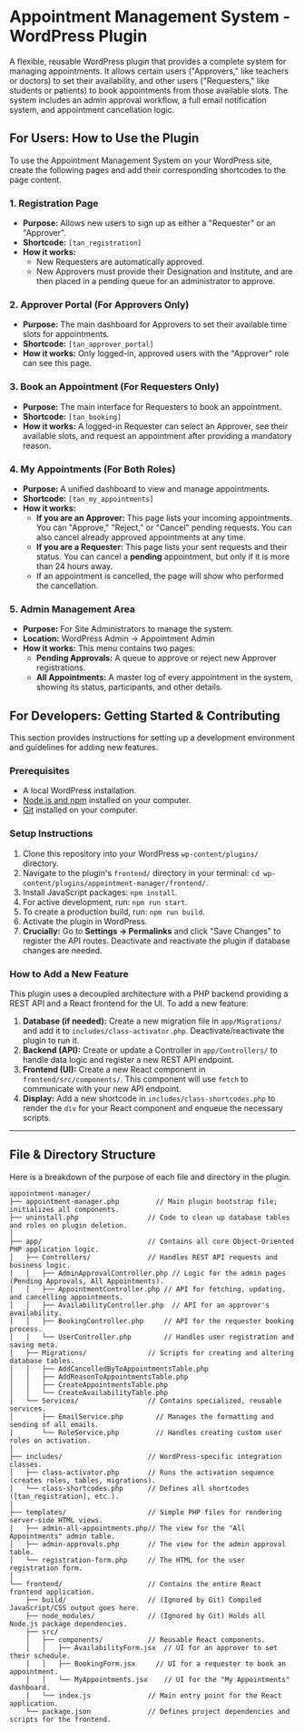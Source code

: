 # Appointment Management System - WordPress Plugin

A flexible, reusable WordPress plugin that provides a complete system for managing appointments. It allows certain users ("Approvers," like teachers or doctors) to set their availability, and other users ("Requesters," like students or patients) to book appointments from those available slots. The system includes an admin approval workflow, a full email notification system, and appointment cancellation logic.

## For Users: How to Use the Plugin

To use the Appointment Management System on your WordPress site, create the following pages and add their corresponding shortcodes to the page content.

### 1. Registration Page
* **Purpose:** Allows new users to sign up as either a "Requester" or an "Approver".
* **Shortcode:** `[tan_registration]`
* **How it works:**
    * New Requesters are automatically approved.
    * New Approvers must provide their Designation and Institute, and are then placed in a pending queue for an administrator to approve.

### 2. Approver Portal (For Approvers Only)
* **Purpose:** The main dashboard for Approvers to set their available time slots for appointments.
* **Shortcode:** `[tan_approver_portal]`
* **How it works:** Only logged-in, approved users with the "Approver" role can see this page.

### 3. Book an Appointment (For Requesters Only)
* **Purpose:** The main interface for Requesters to book an appointment.
* **Shortcode:** `[tan_booking]`
* **How it works:** A logged-in Requester can select an Approver, see their available slots, and request an appointment after providing a mandatory reason.

### 4. My Appointments (For Both Roles)
* **Purpose:** A unified dashboard to view and manage appointments.
* **Shortcode:** `[tan_my_appointments]`
* **How it works:**
    * **If you are an Approver:** This page lists your incoming appointments. You can "Approve," "Reject," or "Cancel" pending requests. You can also cancel already approved appointments at any time.
    * **If you are a Requester:** This page lists your sent requests and their status. You can cancel a **pending** appointment, but only if it is more than 24 hours away.
    * If an appointment is cancelled, the page will show who performed the cancellation.

### 5. Admin Management Area
* **Purpose:** For Site Administrators to manage the system.
* **Location:** WordPress Admin -> Appointment Admin
* **How it works:** This menu contains two pages:
    * **Pending Approvals:** A queue to approve or reject new Approver registrations.
    * **All Appointments:** A master log of every appointment in the system, showing its status, participants, and other details.

## For Developers: Getting Started & Contributing

This section provides instructions for setting up a development environment and guidelines for adding new features.

### Prerequisites
* A local WordPress installation.
* [Node.js and npm](https://nodejs.org/en/) installed on your computer.
* [Git](https://git-scm.com/downloads) installed on your computer.

### Setup Instructions
1.  Clone this repository into your WordPress `wp-content/plugins/` directory.
2.  Navigate to the plugin's `frontend/` directory in your terminal: `cd wp-content/plugins/appointment-manager/frontend/`.
3.  Install JavaScript packages: `npm install`.
4.  For active development, run: `npm run start`.
5.  To create a production build, run: `npm run build`.
6.  Activate the plugin in WordPress.
7.  **Crucially:** Go to **Settings -> Permalinks** and click "Save Changes" to register the API routes. Deactivate and reactivate the plugin if database changes are needed.

### How to Add a New Feature
This plugin uses a decoupled architecture with a PHP backend providing a REST API and a React frontend for the UI. To add a new feature:

1.  **Database (if needed):** Create a new migration file in `app/Migrations/` and add it to `includes/class-activator.php`. Deactivate/reactivate the plugin to run it.
2.  **Backend (API):** Create or update a Controller in `app/Controllers/` to handle data logic and register a new REST API endpoint.
3.  **Frontend (UI):** Create a new React component in `frontend/src/components/`. This component will use `fetch` to communicate with your new API endpoint.
4.  **Display:** Add a new shortcode in `includes/class-shortcodes.php` to render the `div` for your React component and enqueue the necessary scripts.

---
## File & Directory Structure

Here is a breakdown of the purpose of each file and directory in the plugin.

```
appointment-manager/
├── appointment-manager.php         // Main plugin bootstrap file; initializes all components.
├── uninstall.php                 // Code to clean up database tables and roles on plugin deletion.
│
├── app/                          // Contains all core Object-Oriented PHP application logic.
│   ├── Controllers/              // Handles REST API requests and business logic.
│   │   ├── AdminApprovalController.php // Logic for the admin pages (Pending Approvals, All Appointments).
│   │   ├── AppointmentController.php // API for fetching, updating, and cancelling appointments.
│   │   ├── AvailabilityController.php  // API for an approver's availability.
│   │   ├── BookingController.php     // API for the requester booking process.
│   │   └── UserController.php        // Handles user registration and saving meta.
│   ├── Migrations/               // Scripts for creating and altering database tables.
│   │   ├── AddCancelledByToAppointmentsTable.php
│   │   ├── AddReasonToAppointmentsTable.php
│   │   ├── CreateAppointmentsTable.php
│   │   └── CreateAvailabilityTable.php
│   └── Services/                 // Contains specialized, reusable services.
│       ├── EmailService.php        // Manages the formatting and sending of all emails.
│       └── RoleService.php         // Handles creating custom user roles on activation.
│
├── includes/                     // WordPress-specific integration classes.
│   ├── class-activator.php       // Runs the activation sequence (creates roles, tables, migrations).
│   └── class-shortcodes.php      // Defines all shortcodes ([tan_registration], etc.).
│
├── templates/                    // Simple PHP files for rendering server-side HTML views.
│   ├── admin-all-appointments.php// The view for the "All Appointments" admin table.
│   ├── admin-approvals.php       // The view for the admin approval table.
│   └── registration-form.php     // The HTML for the user registration form.
│
└── frontend/                     // Contains the entire React frontend application.
    ├── build/                    // (Ignored by Git) Compiled JavaScript/CSS output goes here.
    ├── node_modules/             // (Ignored by Git) Holds all Node.js package dependencies.
    ├── src/
    │   ├── components/           // Reusable React components.
    │   │   ├── AvailabilityForm.jsx  // UI for an approver to set their schedule.
    │   │   ├── BookingForm.jsx     // UI for a requester to book an appointment.
    │   │   └── MyAppointments.jsx    // UI for the "My Appointments" dashboard.
    │   └── index.js              // Main entry point for the React application.
    └── package.json              // Defines project dependencies and scripts for the frontend.
```
